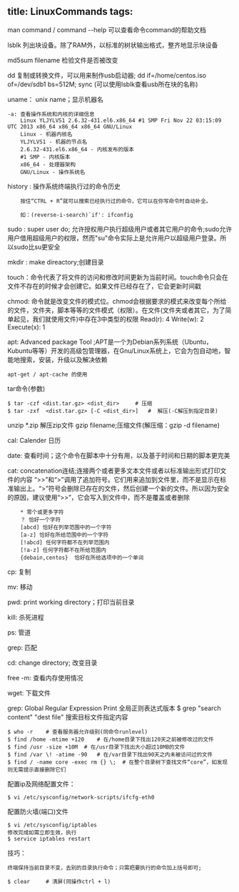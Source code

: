 title: LinuxCommands
tags:
---

man command / command --help 可以查看命令command的帮助文档

lsblk 列出块设备。除了RAM外，以标准的树状输出格式，整齐地显示块设备

md5sum filename 检验文件是否被改变

dd 复制或转换文件，可以用来制作usb启动器; dd if=/home/centos.iso of=/dev/sdb1 bs=512M; sync (可以使用lsblk查看usb所在块的名称)

uname： unix name；显示机器名

	-a: 查看操作系统和内核的详细信息 
		Linux YLJYLVS1 2.6.32-431.el6.x86_64 #1 SMP Fri Nov 22 03:15:09 UTC 2013 x86_64 x86_64 x86_64 GNU/Linux
		Linux - 机器内核名
		YLJYLVS1 - 机器的节点名
		2.6.32-431.el6.x86_64 - 内核发布的版本
		#1 SMP - 内核版本
		x86_64 - 处理器架构
		GNU/Linux - 操作系统名

history : 操作系统终端执行过的命令历史
	 
		按住“CTRL + R”就可以搜索已经执行过的命令，它可以在你写命令时自动补全。

		如：(reverse-i-search)`if': ifconfig 

sudo : super user do; 允许授权用户执行超级用户或者其它用户的命令;sudo允许用户借用超级用户的权限，然而"su"命令实际上是允许用户以超级用户登录。所以sudo比su更安全

mkdir : make direactory;创建目录

touch：命令代表了将文件的访问和修改时间更新为当前时间。touch命令只会在文件不存在的时候才会创建它。如果文件已经存在了，它会更新时间戳

chmod: 命令就是改变文件的模式位。chmod会根据要求的模式来改变每个所给的文件，文件夹，脚本等等的文件模式（权限）。在文件(文件夹或者其它，为了简单起见，我们就使用文件)中存在3中类型的权限
	Read(r): 4
	Write(w): 2
	Execute(x): 1

apt: Advanced package Tool ;APT是一个为Debian系列系统（Ubuntu，Kubuntu等等）开发的高级包管理器，在Gnu/Linux系统上，它会为包自动地，智能地搜索，安装，升级以及解决依赖

	apt-get / apt-cache 的使用

tar命令(参数)
	
	$ tar -czf <dist.tar.gz> <dist_dir> 	# 压缩
	$ tar -zxf 	<dist.tar.gz> [-C <dist_dir>]	#  解压(-C解压到指定目录)

unzip *.zip  解压zip文件
gzip filename;压缩文件(解压缩：gzip -d filename)


cal: Calender 日历

date: 查看时间；这个命令在脚本中十分有用，以及基于时间和日期的脚本更完美

cat: concatenation连结;连接两个或者更多文本文件或者以标准输出形式打印文件的内容
	“>>”和“>”调用了追加符号。它们用来追加到文件里，而不是显示在标准输出上。“>”符号会删除已存在的文件，然后创建一个新的文件。所以因为安全的原因，建议使用“>>”，它会写入到文件中，而不是覆盖或者删除

		* 零个或更多字符
		？ 恰好一个字符
		[abcd] 恰好在列举范围中的一个字符
		[a-z] 恰好在所给范围中的一个字符
		[!abcd] 任何字符都不在列举范围内
		[!a-z] 任何字符都不在所给范围内
		{debain,centos}  恰好在所给选项中的一个单词

cp: 复制

mv: 移动

pwd: print working directory；打印当前目录

kill: 杀死进程

ps: 管道

grep: 匹配

cd: change directory; 改变目录

free -m: 查看内存使用情况

wget: 下载文件

grep: Global Regular Expression Print 全局正则表达式版本
	$ grep "search content"  "dest file" 搜索目标文件指定内容

	$ who -r 	# 查看服务器允许级别(同命令runlevel)
	$ find /home -mtime +120 	# 在/home目录下找出120天之前被修改过的文件
	$ find /usr -size +10M 	# 在/usr目录下找出大小超过10MB的文件
	$ find /var \! -atime -90	# 在/var目录下找出90天之内未被访问过的文件
	$ find / -name core -exec rm {} \; 	# 在整个目录树下查找文件“core”，如发现则无需提示直接删除它们


配置ip及网络配置文件：

	$ vi /etc/sysconfig/network-scripts/ifcfg-eth0

配置防火墙(端口)文件

	$ vi /etc/sysconfig/iptables
	修改完成如需立即生效，执行
	$ service iptables restart

技巧：

	终端保持当前目录不变，去别的目录执行命令；只需把要执行的命令加上括号即可;

	$ clear 	# 清屏(同操作ctrl + l)